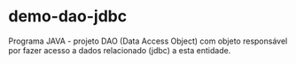 # demo-dao-jdbc

Programa JAVA - projeto DAO (Data Access Object) com objeto responsável por fazer acesso a dados relacionado (jdbc) a esta
entidade. 
